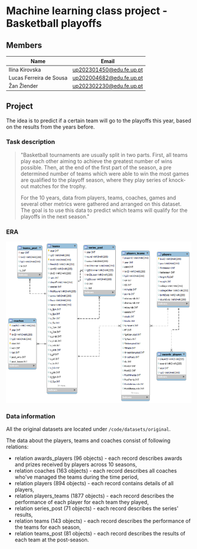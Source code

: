# Machine learning class project - Basketball playoffs

## Members

| Name                    | Email                                                |
| ----------------------- | ---------------------------------------------------- |
| Ilina Kirovska          | [up202301450@edu.fe.up.pt](up202301450@edu.fe.up.pt) |
| Lucas Ferreira de Sousa | [up202004682@edu.fe.up.pt](up202004682@edu.fe.up.pt) |
| Žan Žlender             | [up202302230@edu.fe.up.pt](up202302230@edu.fe.up.pt) |

## Project

The idea is to predict if a certain team will go to the playoffs this year, based on the results from the years before.

### Task description

> "Basketball tournaments are usually split in two parts. First, all teams play each other aiming to achieve the greatest number of wins possible. Then, at the end of the first part of the season, a pre determined number of teams which were able to win the most games are qualified to the playoff season, where they play series of knock-out matches for the trophy.
>
> For the 10 years, data from players, teams, coaches, games and several other metrics were gathered and arranged on this dataset. The goal is to use this data to predict which teams will qualify for the playoffs in the next season."

### ERA

[![Original dataset Entity relationship model](./docs/images/Diagrama.png)](./docs/images/Diagrama.png)

### Data information

All the original datasets are located under `/code/datasets/original`.

The data about the players, teams and coaches consist of following relations:

- relation awards_players (96 objects) - each record describes awards and prizes received by players across 10 seasons,
- relation coaches (163 objects) - each record describes all coaches who've managed the teams during the time period,
- relation players (894 objects) - each record contains details of all players,
- relation players_teams (1877 objects) - each record describes the performance of each player for each team they played,
- relation series_post (71 objects) - each record describes the series' results,
- relation teams (143 objects) - each record describes the performance of the teams for each season,
- relation teams_post (81 objects) - each record describes the results of each team at the post-season.
